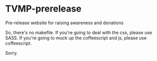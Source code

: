 # TVMP-prerelease
Pre-release website for raising awareness and donations

So, there's no makefile. If you're going to deal with the css, please use SASS.
If you're going to muck up the coffeescript and js, please use coffeescript.

Sorry.
